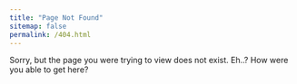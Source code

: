 ```yaml
---
title: "Page Not Found"
sitemap: false
permalink: /404.html
---
```


Sorry, but the page you were trying to view does not exist.
Eh..? How were you able to get here?